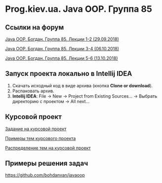 Prog.kiev.ua. Java OOP. Группа 85
===

## Cсылки на форум

[Java OOP. Богдан. Группа 85. Лекции 1-2 (29.09.2018)](https://prog.kiev.ua/forum/index.php/topic,3894.0.html)

[Java OOP. Богдан. Группа 85. Лекции 3-4 (06.10.2018)](https://prog.kiev.ua/forum/index.php/topic,3907.0.html)

[Java OOP. Богдан. Группа 85. Лекции 5-6 (13.10.2018)](https://prog.kiev.ua/forum/index.php/topic,3925.0.html)

## Запуск проекта локально в Intellij IDEA

1. Скачать исходный код в виде архива (кнопка **Clone or download**).
2. Распаковать архив.
3. **Intellij IDEA**: File -> New -> Project from Existing Sources... -> Выбрать директорию с проектом -> All next...

## Курсовой проект

[Задание на курсовой проект](https://docs.google.com/document/d/1BD_RtdtKI4MZylI_UGOGdE8_d2CZTZnfVCWwirvSVbU/edit)

[Примеры тем курсового проекта](https://docs.google.com/document/d/1pYon-L6ZfPaYPiPBSg0tPbs6HT5B-LKSLjybU08STX8/edit?usp=sharing)

[Распределение тем на курсовой проект](https://docs.google.com/spreadsheets/d/1i6Hf4bsnQIeGoFeAc0l9zjKTDzyD4UPDkF55rbXvcm8/edit?usp=sharing)

## Примеры решения задач

https://github.com/bohdanvan/javaoop
